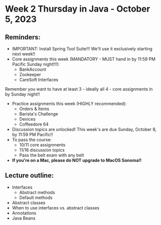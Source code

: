 # Week 2 Thursday in Java - October 5, 2023

## Reminders:
- IMPORTANT: Install Spring Tool Suite!!!  We'll use it exclusively starting next week!!
- Core assignments this week (MANDATORY - MUST hand in by 11:59 PM Pacific Sunday night!!!):
    - BankAccount
    - Zookeeper
    - CareSoft Interfaces

Remember you want to have at least 3 - ideally all 4 - core assignments in by Sunday night!!

- Practice assignments this week (HIGHLY recommended):
    - Orders & Items
    - Barista's Challenge
    - Devices
    - Coffeedore 64
- Discussion topics are unlocked!  This week's are due Sunday, October 8, by 11:59 PM Pacific!!
- To pass the course:
    - 10/11 core assignments
    - 11/16 discussion topics
    - Pass the belt exam with any belt
- **If you're on a Mac, please do NOT upgrade to MacOS Sonoma!!**

## Lecture outline:
- Interfaces
    - Abstract methods
    - Default methods
- Abstract classes
- When to use interfaces vs. abstract classes
- Annotations
- Java Beans